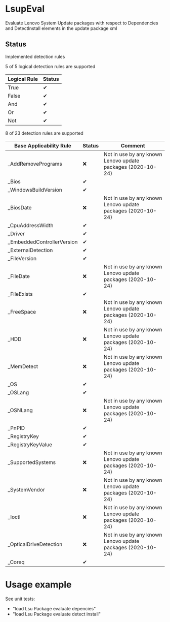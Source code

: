 # LsupEval
Evaluate Lenovo System Update packages with respect to Dependencies and DetectInstall elements in the update package xml

## Status 
Implemented detection rules

5 of 5 logical detection rules are supported

| Logical Rule               | Status      |
|----------------------------|-------------|
| True                       | &#x2714;    |
| False                      | &#x2714;    |
| And                        | &#x2714;    |
| Or                         | &#x2714;    |
| Not                        | &#x2714;    |

8 of 23 detection rules are supported

| Base Applicability Rule | Status      |  Comment    |
|-------------------------|-------------|-------------|
| _AddRemovePrograms      | &#x274C;    |Not in use by any known Lenovo update packages (2020-10-24)|
| _Bios			          | &#x2714;    ||
| _WindowsBuildVersion    | &#x2714;    ||
| _BiosDate               | &#x274C;    |Not in use by any known Lenovo update packages (2020-10-24)|
| _CpuAddressWidth        | &#x2714;    ||
| _Driver                 | &#x2714;    ||
| _EmbeddedControllerVersion | &#x2714; ||
| _ExternalDetection      | &#x2714;    ||
| _FileVersion            | &#x2714;    ||
| _FileDate               | &#x274C;    |Not in use by any known Lenovo update packages (2020-10-24)|
| _FileExists             | &#x2714;    ||
| _FreeSpace              | &#x274C;    |Not in use by any known Lenovo update packages (2020-10-24)|
| _HDD                    | &#x274C;    |Not in use by any known Lenovo update packages (2020-10-24)|
| _MemDetect              | &#x274C;    |Not in use by any known Lenovo update packages (2020-10-24)|
| _OS                     | &#x2714;    ||
| _OSLang                 | &#x2714;    ||
| _OSNLang                | &#x274C;    |Not in use by any known Lenovo update packages (2020-10-24)|
| _PnPID                  | &#x2714;    ||
| _RegistryKey            | &#x2714;    ||
| _RegistryKeyValue       | &#x2714;    ||
| _SupportedSystems       | &#x274C;    |Not in use by any known Lenovo update packages (2020-10-24)|
| _SystemVendor           | &#x274C;    |Not in use by any known Lenovo update packages (2020-10-24)|
| _Ioctl                  | &#x274C;    |Not in use by any known Lenovo update packages (2020-10-24)|
| _OpticalDriveDetection  | &#x274C;    |Not in use by any known Lenovo update packages (2020-10-24)|
| _Coreq                  | &#x2714;    ||

# Usage example
See unit tests:
* "load Lsu Package evaluate depencies"
* "load Lsu Package evaluate detect install"
